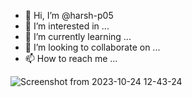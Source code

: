 - 👋 Hi, I’m @harsh-p05
- 👀 I’m interested in ...
- 🌱 I’m currently learning ...
- 💞️ I’m looking to collaborate on ...
- 📫 How to reach me ...

<!---
harsh-p05/harsh-p05 is a ✨ special ✨ repository because its `README.md` (this file) appears on your GitHub profile.
You can click the Preview link to take a look at your changes.
--->
![Screenshot from 2023-10-24 12-43-24](https://github.com/harsh-p05/harsh-p05/assets/134389921/299ac403-e288-46a5-affb-07eb1354585a)


